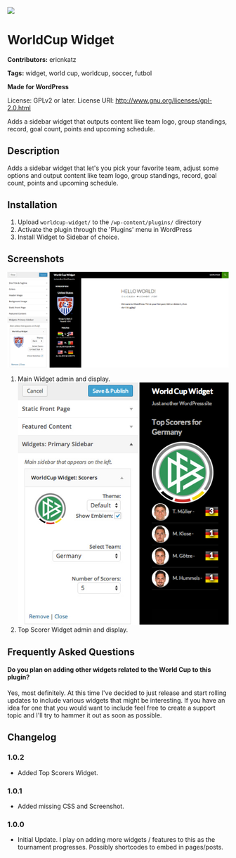 ![](http://ericnkatz.com/worldcup-widget-banner.jpg)

# WorldCup Widget

**Contributors:** ericnkatz

**Tags:** widget, world cup, worldcup, soccer, futbol

**Made for WordPress**

License: GPLv2 or later.
License URI: http://www.gnu.org/licenses/gpl-2.0.html

Adds a sidebar widget that outputs content like team logo, group standings, record, goal count, points and upcoming schedule.

## Description

Adds a sidebar widget that let's you pick your favorite team, adjust some options and output content like team logo, group standings, record, goal count, points and upcoming schedule.

## Installation


1. Upload `worldcup-widget/` to the `/wp-content/plugins/` directory
2. Activate the plugin through the 'Plugins' menu in WordPress
3. Install Widget to Sidebar of choice.

## Screenshots

![Main Widget admin and display](screenshot-1.jpg)
1. Main Widget admin and display.
![Top Scorer Widget admin and display](screenshot-2.jpg)
2. Top Scorer Widget admin and display.

## Frequently Asked Questions

#### Do you plan on adding other widgets related to the World Cup to this plugin? ####

Yes, most definitely. At this time I've decided to just release and start rolling updates to include various widgets that might be interesting. If you have an idea for one that you would want to include feel free to create a support topic and I'll try to hammer it out as soon as possible.

## Changelog

### 1.0.2
* Added Top Scorers Widget.

### 1.0.1
* Added missing CSS and Screenshot.

### 1.0.0
* Initial Update. I play on adding more widgets / features to this as the tournament progresses. Possibly shortcodes to embed in pages/posts.
